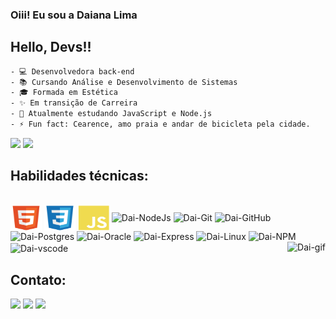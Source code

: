 ### Oiii! Eu sou a Daiana Lima
## Hello, Devs!!

```sh
- 💻 Desenvolvedora back-end
- 📚 Cursando Análise e Desenvolvimento de Sistemas
- 🎓 Formada em Estética
- ✨ Em transição de Carreira
- 🌱 Atualmente estudando JavaScript e Node.js
- ⚡ Fun fact: Cearence, amo praia e andar de bicicleta pela cidade.
```

<div>
  <img height="180em" src="https://github-readme-stats.vercel.app/api/top-langs/?username=Daian4&layout=compact&theme=dracula"/>
  <img height="180em" src="https://github-readme-stats.vercel.app/api?username=Daian4&show_icons=true&theme=dracula"/>
</div>

## Habilidades técnicas:
<div style="display: inline_block"><br>
  <img align="center" alt="Dai-HTML" height="40" width="50" src="https://raw.githubusercontent.com/devicons/devicon/master/icons/html5/html5-original.svg">
  <img align="center" alt="Dai-CSS" height="40" width="50" src="https://raw.githubusercontent.com/devicons/devicon/master/icons/css3/css3-original.svg">
  <img align="center" alt="Dai-Js" height="40" width="50" src="https://raw.githubusercontent.com/devicons/devicon/master/icons/javascript/javascript-plain.svg">
  <img align="center" alt="Dai-NodeJs" height="40" width="50" src="https://cdn.jsdelivr.net/gh/devicons/devicon/icons/nodejs/nodejs-original.svg">
  <img align="center" alt="Dai-Git" height="40" width="50" src="https://cdn.jsdelivr.net/gh/devicons/devicon/icons/git/git-plain.svg">
  <img align="center" alt="Dai-GitHub" height="40" width="50" src="https://cdn.jsdelivr.net/gh/devicons/devicon/icons/github/github-original.svg">
  <img align="center" alt="Dai-Postgres" height="40" width="50" src="https://cdn.jsdelivr.net/gh/devicons/devicon/icons/postgresql/postgresql-original-wordmark.svg">
  <img align="center" alt="Dai-Oracle" height="40" width="50" src="https://cdn.jsdelivr.net/gh/devicons/devicon/icons/oracle/oracle-original.svg">
  <img align="center" alt="Dai-Express" height="40" width="50" src="https://cdn.jsdelivr.net/gh/devicons/devicon/icons/express/express-original-wordmark.svg">
  <img align="center" alt="Dai-Linux" height="40" width="50" src="https://cdn.jsdelivr.net/gh/devicons/devicon/icons/linux/linux-original.svg">
  <img align="center" alt="Dai-NPM" height="40" width="50" src="https://cdn.jsdelivr.net/gh/devicons/devicon/icons/npm/npm-original-wordmark.svg">
  <img align="center" alt="Dai-vscode" height="40" width="50" src="https://cdn.jsdelivr.net/gh/devicons/devicon/icons/vscode/vscode-original.svg">
  <img align="right" alt="Dai-gif" height="200" src="https://cdn.discordapp.com/attachments/1141076107391672431/1143698618730160168/WhatsApp_Video_2023-08-22_at_21.01.54.gif">
</div>
  
  ##

 ## Contato:
<div> 
 <a href="https://discord.com/channels/@me" target="_blank"><img src="https://img.shields.io/badge/Discord-7289DA?style=for-the-badge&logo=discord&logoColor=white" target="_blank"></a> 
  <a href = "mailto:daianalimaep@gmail.com"><img src="https://img.shields.io/badge/-Gmail-%23333?style=for-the-badge&logo=gmail&logoColor=white" target="_blank"></a>
  <a href="https://www.linkedin.com/in/daiana-lima-dev/" target="_blank"><img src="https://img.shields.io/badge/-LinkedIn-%230077B5?style=for-the-badge&logo=linkedin&logoColor=white" target="_blank"></a> 
</div>
